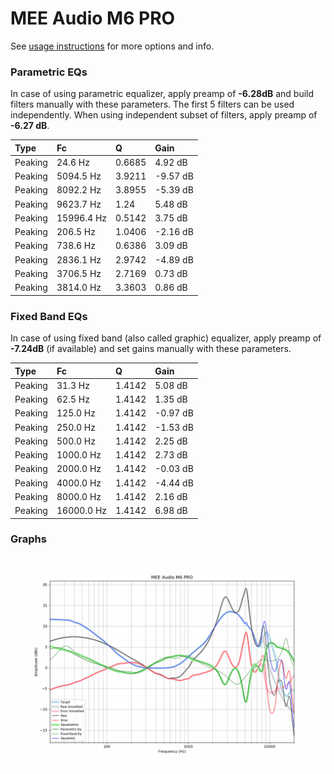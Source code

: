 # MEE Audio M6 PRO
See [usage instructions](https://github.com/jaakkopasanen/AutoEq#usage) for more options and info.

### Parametric EQs
In case of using parametric equalizer, apply preamp of **-6.28dB** and build filters manually
with these parameters. The first 5 filters can be used independently.
When using independent subset of filters, apply preamp of **-6.27 dB**.

| Type    | Fc         |      Q | Gain     |
|:--------|:-----------|:-------|:---------|
| Peaking | 24.6 Hz    | 0.6685 | 4.92 dB  |
| Peaking | 5094.5 Hz  | 3.9211 | -9.57 dB |
| Peaking | 8092.2 Hz  | 3.8955 | -5.39 dB |
| Peaking | 9623.7 Hz  | 1.24   | 5.48 dB  |
| Peaking | 15996.4 Hz | 0.5142 | 3.75 dB  |
| Peaking | 206.5 Hz   | 1.0406 | -2.16 dB |
| Peaking | 738.6 Hz   | 0.6386 | 3.09 dB  |
| Peaking | 2836.1 Hz  | 2.9742 | -4.89 dB |
| Peaking | 3706.5 Hz  | 2.7169 | 0.73 dB  |
| Peaking | 3814.0 Hz  | 3.3603 | 0.86 dB  |

### Fixed Band EQs
In case of using fixed band (also called graphic) equalizer, apply preamp of **-7.24dB**
(if available) and set gains manually with these parameters.

| Type    | Fc         |      Q | Gain     |
|:--------|:-----------|:-------|:---------|
| Peaking | 31.3 Hz    | 1.4142 | 5.08 dB  |
| Peaking | 62.5 Hz    | 1.4142 | 1.35 dB  |
| Peaking | 125.0 Hz   | 1.4142 | -0.97 dB |
| Peaking | 250.0 Hz   | 1.4142 | -1.53 dB |
| Peaking | 500.0 Hz   | 1.4142 | 2.25 dB  |
| Peaking | 1000.0 Hz  | 1.4142 | 2.73 dB  |
| Peaking | 2000.0 Hz  | 1.4142 | -0.03 dB |
| Peaking | 4000.0 Hz  | 1.4142 | -4.44 dB |
| Peaking | 8000.0 Hz  | 1.4142 | 2.16 dB  |
| Peaking | 16000.0 Hz | 1.4142 | 6.98 dB  |

### Graphs
![](./MEE%20Audio%20M6%20PRO.png)